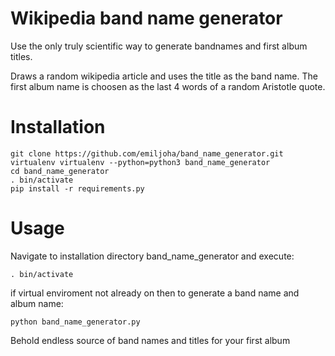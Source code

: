 # Wikipedia band name generator

Use the only truly scientific way to generate bandnames and first album titles.

Draws a random wikipedia article and uses the title as the band name. The first album name is choosen as the last 4 words of a random Aristotle quote.

# Installation
```shell
git clone https://github.com/emiljoha/band_name_generator.git
virtualenv virtualenv --python=python3 band_name_generator
cd band_name_generator
. bin/activate
pip install -r requirements.py
```
# Usage
Navigate to installation directory band_name_generator and execute:
```shell
. bin/activate
```
if virtual enviroment not already on then to generate a band name and album name:
```shell
python band_name_generator.py
```
Behold endless source of band names and titles for your first album